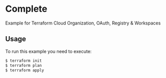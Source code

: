 [//]: # ( vim: set ft=markdown : )
# Complete

Example for Terraform Cloud Organization, OAuth, Registry & Workspaces

## Usage

To run this example you need to execute:

```bash
$ terraform init
$ terraform plan
$ terraform apply
```
